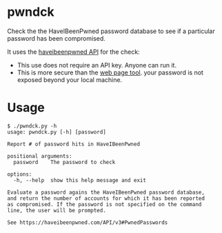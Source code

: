 # pwndck

Check the the HaveIBeenPwned password database to see if a particular password
has been compromised.

It uses the [haveibeenpwned API](https://haveibeenpwned.com/API/v3#PwnedPasswords)
for the check:
  * This use does not require an API key. Anyone can run it.
  * This is more secure than the [web page tool](https://haveibeenpwned.com/Passwords).
    your password is not exposed beyond your local machine.

# Usage

    $ ./pwndck.py -h
    usage: pwndck.py [-h] [password]
    
    Report # of password hits in HaveIBeenPwned
    
    positional arguments:
      password    The password to check
    
    options:
      -h, --help  show this help message and exit
    
    Evaluate a password agains the HaveIBeenPwned password database,
    and return the number of accounts for which it has been reported
    as compromised. If the password is not specified on the command
    line, the user will be prompted.

    See https://haveibeenpwned.com/API/v3#PwnedPasswords

